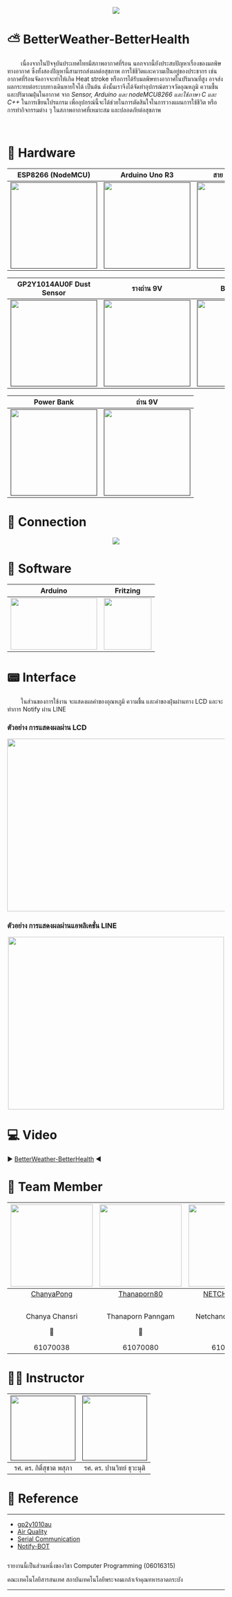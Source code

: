 <p align="center">
    <img src="img/coverGIT.png" />
</p>

# :partly_sunny: BetterWeather-BetterHealth
&nbsp;&nbsp;&nbsp;&nbsp;&nbsp;&nbsp;&nbsp;&nbsp;เนื่องจากในปัจจุบันประเทศไทยมีสภาพอากาศที่ร้อน นอกจากนี้ยังประสบปัญหาเรื่องของมลพิษทางอากาศ ซึ่งทั้งสองปัญหานี้สามารถส่งผลต่อสุขภาพ
การใช้ชีวิตและความเป็นอยู่ของประชากร เช่น อากาศที่ร้อนจัดอาจจะทำให้เกิด Heat stroke หรือการได้รับมลพิษทางอากาศในปริมาณที่สูง อาจส่งผลกระทบต่อระบบทางเดินหายใจได้ เป็นต้น
ดังนั้นเราจึงได้จัดทำอุปกรณ์ตรวจวัดอุณหภูมิ ความชื้น และปริมาณฝุ่นในอากาศ จาก *Sensor, Arduino และ nodeMCU8266 และใช้ภาษา C และ C++* ในการเขียนโปรแกรม
เพื่ออุปกรณ์นี้จะได้ช่วยในการตัดสินใจในการวางแผนการใช้ชีวิต หรือการทำกิจกรรมต่าง ๆ ในสภาพอากาศที่เหมาะสม และปลอดภัยต่อสุขภาพ
<br><br><br>
# :wrench: Hardware

ESP8266 (NodeMCU) | Arduino Uno R3 | สาย USB Arduino | DHT11 | 20X4 LCD 
:-: | :-: | :-: | :-: | :-:
<a href=""><img src="img/hw1.jpeg" width="200px"></a>  | <a href=""><img src="img/hw2.png" width="200px"></a> | <a href=""><img src="img/hw3.jpg" width="200px"></a> | <a href=""><img src="img/hw4.jpg" width="200px"></a> | <a href=""><img src="img/hw5.jpg" width="200px"></a>

 GP2Y1014AU0F Dust Sensor | รางถ่าน 9V | Breadboard | สายไฟจัมเปอร์
:-: | :-: | :-: | :-:
<a href=""><img src="img/hw6.jpg" width="200px"></a>  | <a href=""><img src="img/hw7.png" width="200px"></a> | <a href=""><img src="img/hw8.jpg" width="200px"></a> | <a href=""><img src="img/hw9.jpg" width="200px"></a> 

 Power Bank | ถ่าน 9V 
:-: | :-: 
<a href=""><img src="img/hw10.jpg" width="200px"></a>  | <a href=""><img src="img/hw11.jpeg" width="200px"></a>


# :electric_plug: Connection

<p align="center">
    <img src="img/connect.png" />
</p>



# :file_folder: Software
| Arduino | Fritzing |
|:---:|:---:|
|<img src="img/a.png" width="200px" height="120px">|<img src="img/f.png" width="110px" height="120px">|

# :pager: Interface
&nbsp;&nbsp;&nbsp;&nbsp;&nbsp;&nbsp;&nbsp;&nbsp;ในส่วนของการใช้งาน จะแสดงผลค่าของอุณหภูมิ ความชื้น และค่าของฝุ่นผ่านทาง LCD และจะทำการ Notify ผ่าน LINE
 ### ตัวอย่าง การแสดงผลผ่าน LCD 
<p align="center">
    <img src="img/inter2.png" width="600px" height="400px"/>
</p>

 ### ตัวอย่าง การแสดงผลผ่านแอพลิเคชั่น LINE
<p align="center">
    <img src="img/inter1.png" width="500px" height="400px"/>
</p>

# :computer: Video

:arrow_forward: [BetterWeather-BetterHealth](https://youtu.be/FbBQsLTD08Q) :arrow_backward:

# 👥 Team Member
|<img src="img/pong.jpg" width="190px" height="190px">|<img src="img/mild.jpg" width="190px" height="190px">|<img src="img/nam.jpg" width="190px" height="190px">|<img src="https://avatars0.githubusercontent.com/u/41178248?s=400&u=afc69eb8e89db6013815d8d6ccb8cacdbd972261&v=4" width="190px" height="190px">|
|:---:|:---:|:---:|:---:|
|[ChanyaPong](https://github.com/ChanyaPong)|[Thanaporn80](https://github.com/Thanaporn80)|[NETCHANOK61](https://github.com/NETCHANOK61)|[pawanrat11](https://github.com/pawanrat11)|
|<p>Chanya Chansri</p>:wolf:|<p>Thanaporn Panngam</p>:rabbit:|<p>Netchanok Petchurai</p>:koala:|<p>Pawanrat Mongkolkittham</p>:bear: |
 |      61070038      |      61070080      |      61070106      |      61070119      |



# 👨‍🏫 Instructor

|<a href=""><img src="img/aj_1.jpg" width="150px"></a>  |<a href=""><img src="img/aj_2.jpg" width="150px"></a>  |
| :-: | :-: |
|รศ. ดร. กิติ์สุชาต พสุภา|รศ. ดร. ปานวิทย์ ธุวะนุติ|



# 🔗 Reference
___
- [gp2y1010au](https://www.sparkfun.com/datasheets/Sensors/gp2y1010au_e.pdf)
- [Air Quality](http://www.howmuchsnow.com/arduino/airquality/)
- [Serial Communication](https://mybtechprojects.tech/serial-communication-between-nodemcu-and-arduino/)
- [Notify-BOT](https://www.ioxhop.com/article/47/esp8266-esp8285-%E0%B8%81%E0%B8%B1%E0%B8%9A%E0%B8%81%E0%B8%B2%E0%B8%A3%E0%B8%AA%E0%B9%88%E0%B8%87%E0%B8%81%E0%B8%B2%E0%B8%A3%E0%B9%81%E0%B8%88%E0%B9%89%E0%B8%87%E0%B9%80%E0%B8%95%E0%B8%B7%E0%B8%AD%E0%B8%99%E0%B9%80%E0%B8%82%E0%B9%89%E0%B8%B2-line)

<img scr="img/it.jpg">
<p align="center">
    
รายงานนี้เป็นส่วนหนึ่งของวิชา Computer Programming (06016315)

คณะเทคโนโลยีสารสนเทศ สถาบันเทคโนโลยีพระจอมเกล้าเจ้าคุณทหารลาดกระบัง

</p>


___
